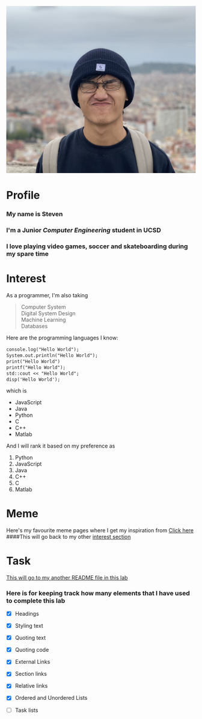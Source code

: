 ![My profile picture](/picture.jpeg)

# Profile
### My name is Steven
### I'm a Junior *Computer Engineering* student in UCSD
### I love playing **video games**, **soccer** and **skateboarding** during my spare time

# Interest
As a programmer, I'm also taking
> Computer System\
> Digital System Design\
> Machine Learning\
> Databases

Here are the programming languages I know:
```
console.log("Hello World");
System.out.println("Hello World");
print("Hello World")
printf("Hello World");
std::cout << "Hello World";
disp('Hello World');
```

which is
- JavaScript
- Java
- Python
- C
- C++
- Matlab

And I will rank it based on my preference as
1. Python
2. JavaScript
3. Java
4. C++
5. C
6. Matlab

# Meme
Here's my favourite meme pages where I get my inspiration from [Click here](https://www.instagram.com/meme_coding/?hl=en)
####This will go back to my other [interest section](https://github.com/Steven-Chang1114/CSE110-Lab1/blob/vscode-checkout/index.md#interest)

# Task
[This will go to my another README file in this lab](/README.md)

### Here is for keeping track how many elements that I have used to complete this lab
- [x] Headings
- [x] Styling text
- [x] Quoting text
- [x] Quoting code
- [x] External Links
- [x] Section links
- [x] Relative links
- [x] Ordered and Unordered Lists
- [ ] Task lists


